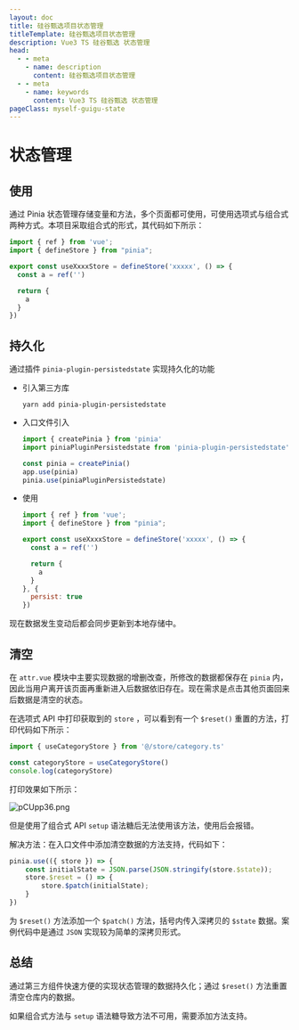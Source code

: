 ```yaml
---
layout: doc
title: 硅谷甄选项目状态管理
titleTemplate: 硅谷甄选项目状态管理
description: Vue3 TS 硅谷甄选 状态管理
head:
  - - meta
    - name: description
      content: 硅谷甄选项目状态管理
  - - meta
    - name: keywords
      content: Vue3 TS 硅谷甄选 状态管理
pageClass: myself-guigu-state
---
```


# 状态管理

## 使用

通过 Pinia 状态管理存储变量和方法，多个页面都可使用，可使用选项式与组合式两种方式。本项目采取组合式的形式，其代码如下所示：

```js
import { ref } from 'vue';
import { defineStore } from "pinia";

export const useXxxxStore = defineStore('xxxxx', () => {
  const a = ref('')

  return {
    a
  }
})
```

## 持久化

通过插件 `pinia-plugin-persistedstate` 实现持久化的功能

- 引入第三方库

  ```shell
  yarn add pinia-plugin-persistedstate
  ```

- 入口文件引入

  ```js
  import { createPinia } from 'pinia'
  import piniaPluginPersistedstate from 'pinia-plugin-persistedstate'
  
  const pinia = createPinia()
  app.use(pinia)
  pinia.use(piniaPluginPersistedstate)
  ```

- 使用

  ```js
  import { ref } from 'vue';
  import { defineStore } from "pinia";
  
  export const useXxxxStore = defineStore('xxxxx', () => {
    const a = ref('')
  
    return {
      a
    }
  }, {
    persist: true
  })
  ```

现在数据发生变动后都会同步更新到本地存储中。

## 清空

在 `attr.vue` 模块中主要实现数据的增删改查，所修改的数据都保存在 `pinia` 内，因此当用户离开该页面再重新进入后数据依旧存在。现在需求是点击其他页面回来后数据是清空的状态。

在选项式 API 中打印获取到的 `store` ，可以看到有一个 `$reset()` 重置的方法，打印代码如下所示：

```js
import { useCategoryStore } from '@/store/category.ts'

const categoryStore = useCategoryStore()
console.log(categoryStore)
```

打印效果如下所示：

![pCUpp36.png](https://s1.ax1x.com/2023/06/25/pCUpp36.png)

但是使用了组合式 API `setup` 语法糖后无法使用该方法，使用后会报错。

解决方法：在入口文件中添加清空数据的方法支持，代码如下：

```js
pinia.use(({ store }) => {
    const initialState = JSON.parse(JSON.stringify(store.$state));
    store.$reset = () => {
        store.$patch(initialState);
    }
})
```

为 `$reset()` 方法添加一个 `$patch()` 方法，括号内传入深拷贝的 `$state` 数据。案例代码中是通过 `JSON` 实现较为简单的深拷贝形式。

## 总结

通过第三方组件快速方便的实现状态管理的数据持久化；通过 `$reset()` 方法重置清空仓库内的数据。

如果组合式方法与 `setup` 语法糖导致方法不可用，需要添加方法支持。